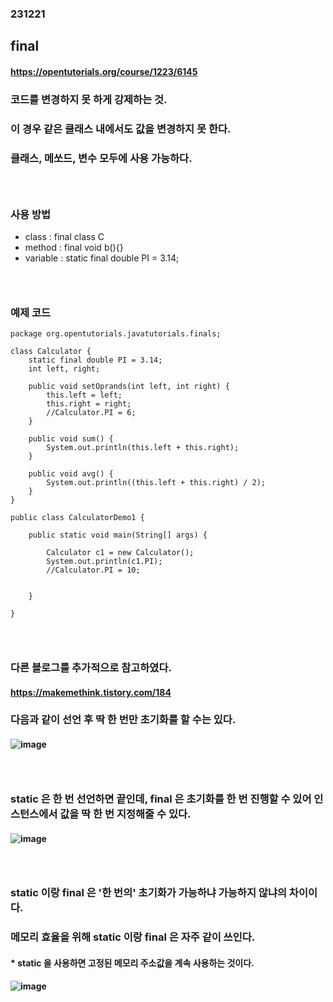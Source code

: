 ### 231221
## final
#### https://opentutorials.org/course/1223/6145
### 코드를 변경하지 못 하게 강제하는 것.
### 이 경우 같은 클래스 내에서도 값을 변경하지 못 한다.
### 클래스, 메쏘드, 변수 모두에 사용 가능하다.
### <br/>

### 사용 방법
- class : final class C
- method : final void b(){}
- variable : static final double PI = 3.14;
### <br/>

### 예제 코드
```
package org.opentutorials.javatutorials.finals;
 
class Calculator {
    static final double PI = 3.14;
    int left, right;
 
    public void setOprands(int left, int right) {
        this.left = left;
        this.right = right;
        //Calculator.PI = 6;
    }
 
    public void sum() {
        System.out.println(this.left + this.right);
    }
 
    public void avg() {
        System.out.println((this.left + this.right) / 2);
    }
}
 
public class CalculatorDemo1 {
 
    public static void main(String[] args) {
 
        Calculator c1 = new Calculator();
        System.out.println(c1.PI);
        //Calculator.PI = 10;
 
 
    }
 
}
```
### <br/>

### 다른 블로그를 추가적으로 참고하였다.
#### https://makemethink.tistory.com/184
### 다음과 같이 선언 후 딱 한 번만 초기화를 할 수는 있다.
#### ![image](https://github.com/Shin-jongwhan/java/assets/62974484/7f4f8f88-c1a5-4cf8-b902-b6d587a4b84d)
### <br/>

### static 은 한 번 선언하면 끝인데, final 은 초기화를 한 번 진행할 수 있어 인스턴스에서 값을 딱 한 번 지정해줄 수 있다.
#### ![image](https://github.com/Shin-jongwhan/java/assets/62974484/52fbac4a-ed51-4919-8c2e-67899472d2a9)
### <br/>

### static 이랑 final 은 '한 번의' 초기화가 가능하냐 가능하지 않냐의 차이이다.
### 메모리 효율을 위해 static 이랑 final 은 자주 같이 쓰인다.
#### * static 을 사용하면 고정된 메모리 주소값을 계속 사용하는 것이다.
#### ![image](https://github.com/Shin-jongwhan/java/assets/62974484/29843627-e885-4b19-821b-10ceeed2c947)

